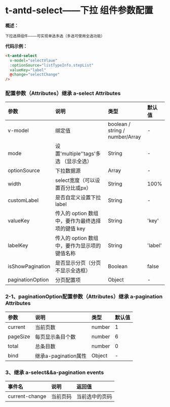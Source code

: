 # t-antd-select——下拉 组件参数配置

**概述：**

`下拉选择组件————可实现单选多选（多选可使用全选功能）`

**代码示例：**

```html
<t-antd-select
  v-model="selectVlaue"
  :optionSource="listTypeInfo.stepList"
  valueKey="label"
  @change="selectChange"
/>
```

### 配置参数（Attributes）继承 a-select Attributes

| 参数             | 说明                                             | 类型                            | 默认值  |
| :--------------- | :----------------------------------------------- | :------------------------------ | :------ |
| v-model          | 绑定值                                           | boolean / string / number/Array | -       |
| mode             | 设置'multiple''tags'多选 （显示全选）            | String                          | -       |
| optionSource     | 下拉数据源                                       | Array                           | -       |
| width            | select宽度（可以设置百分比或px）                 | String                          | 100%    |
| customLabel      | 是否自定义设置下拉label                          | String                          | -       |
| valueKey         | 传入的 option 数组中，要作为最终选择项的键值 key | String                          | 'key'   |
| labelKey         | 传入的 option 数组中，要作为显示项的键值名称     | String                          | 'label' |
| isShowPagination | 是否显示分页（分页不显示全选框）                 | Boolean                         | false   |
| paginationOption | 分页配置项                                       | Object                          | -       |

### 2-1、paginationOption配置参数（Attributes）继承 a-pagination Attributes

| 参数     | 说明                 | 类型   | 默认值 |
| :------- | :------------------- | :----- | :----- |
| current  | 当前页数             | number | 1      |
| pageSize | 每页显示条目个数     | number | 6      |
| total    | 总条目数             | number | 0      |
| bind     | 继承a-pagination属性 | Object | -      |

### 3、继承 a-select&&a-pagination events

| 事件名         | 说明     | 返回值         |
| :------------- | :------- | :------------- |
| current-change | 当前页码 | 当前选中的页码 |
